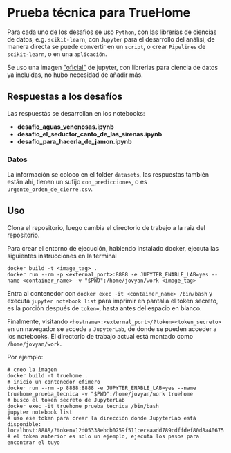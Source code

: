 # Prueba técnica para TrueHome

Para cada uno de los desafios se uso `Python`, con las librerías de ciencias de datos, e.g. `scikit-learn`, con `Jupyter` para el desarrollo del análisi; de manera directa se puede convertir en un `script`, o crear `Pipelines` de `scikit-learn`, o en una `aplicación`. 

Se uso una imagen ["oficial"](https://hub.docker.com/r/jupyter/datascience-notebook) de jupyter, con librerias para ciencia de datos ya incluidas, no hubo necesidad de añadir más.

## Respuestas a los desafíos  

Las respuestás se desarrollan en los notebooks:

* **desafio_aguas_venenosas.ipynb**
* **desafio_el_seductor_canto_de_las_sirenas.ipynb**
* **desafio_para_hacerla_de_jamon.ipynb**

### Datos

La información se coloco en el folder `datasets`, las respuestas también están ahí, tienen un sufijo `con_predicciones`, o es `urgente_orden_de_cierre.csv`.  


## Uso

Clona el repositorio, luego cambia el directorio de trabajo a la raiz del repositorio.


Para crear el entorno de ejecución, habiendo instalado docker, ejecuta las siguientes instrucciones en la terminal

```
docker build -t <image_tag> .
docker run --rm -p <external_port>:8888 -e JUPYTER_ENABLE_LAB=yes --name <container_name> -v "$PWD":/home/jovyan/work <image_tag>
```  
  
Entra al contenedor con `docker exec -it <container_name> /bin/bash` y executa `jupyter notebook list` para imprimir en pantalla el token secreto, es la porción después de `token=`, hasta antes del espacio en blanco.  

Finalmente, visitando `<hostname>:<external_port>/?token=<token_secreto>` en un navegador se accede a `JupyterLab`, de donde se pueden acceder a los notebooks. El directorio de trabajo actual está montado como `/home/jovyan/work`.  

Por ejemplo:

```
# creo la imagen
docker build -t truehome .
# inicio un contenedor efimero
docker run --rm -p 8888:8888 -e JUPYTER_ENABLE_LAB=yes --name truehome_prueba_tecnica -v "$PWD":/home/jovyan/work truehome
# busco el token secreto de JupyterLab
docker exec -it truehome_prueba_tecnica /bin/bash
jupyter notebook list
# uso ese token para crear la dirección donde JupyterLab está disponible:
localhost:8888/?token=12d05338ebcb0259f511ceceaadd789cdffdef80d8a40675
# el token anterior es solo un ejemplo, ejecuta los pasos para encontrar el tuyo
```  

